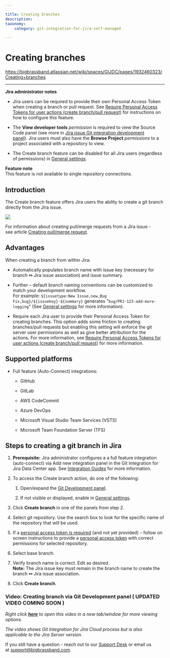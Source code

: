 ```yaml
---

title: Creating branches
description:
taxonomy:
    category: git-integration-for-jira-self-managed

---
```


# Creating branches

<https://bigbrassband.atlassian.net/wiki/spaces/GIJDC/pages/1932460323/Creating+branches>

* * *

**Jira administrator notes**

*   Jira users can be required to provide their own Personal Access Token when creating a branch or pull request. See [Require Personal Access Tokens for user actions (create branch/pull request)](/wiki/spaces/GIJDC/pages/317390849) for instructions on how to configure this feature.
    
*   The **View developer tools** _permission_ is required to view the Source Code panel (see more in [Jira issue Git integration development panel](/wiki/spaces/GIJDC/pages/1930399012/Jira+Git+integration+development+panel)). Jira users must also have the **Browse Project** _permissions_ to a project associated with a repository to view.
    
*   The Create branch feature can be disabled for all Jira users (regardless of permissions) in [General settings](/wiki/spaces/GIJDC/pages/966852655/General+Settings).
    

**Feature note**  
This feature is not available to single repository connections.

## Introduction

The Create branch feature offers Jira users the ability to create a git branch directly from the Jira issue.

![](https://bigbrassband.atlassian.net/wiki/download/thumbnails/1932460323/dev-panel-create-branch-dlg(c).png?version=1&modificationDate=1630669954218&cacheVersion=1&api=v2&width=544&height=272)

For information about creating pull/merge requests from a Jira issue - see article [Creating pull/merge request](/wiki/spaces/GITSERVER/pages/1923029639).

## Advantages

When creating a branch from within Jira: 

*   Automatically populates branch name with issue key (necessary for branch **⇿** Jira issue association) and issue summary.
    
*   Further – default branch naming conventions can be customized to match your development workflow.  
    For example: `${issuetype:New Issue,new,Bug Fix,bug}/${issuekey}-${summary}` generates "`bug/PRJ-123-add-more-logging`" (See [General settings](/wiki/spaces/GIJDC/pages/966852655/General+Settings) for more information).
    
*   Require each Jira user to provide their Personal Access Token for creating branches. This option adds some friction to creating branches/pull requests but enabling this setting will enforce the git server user permissions as well as give better attribution for the actions. For more information, see [Require Personal Access Tokens for user actions (create branch/pull request)](/wiki/spaces/GIJDC/pages/317390849) for more information.
    

## Supported platforms

*   Full feature (Auto-Connect) integrations:
    
    *   GitHub
        
    *   GitLab
        
    *   AWS CodeCommit
        
    *   Azure DevOps
        
    *   Microsoft Visual Studio Team Services (VSTS)
        
    *   Microsoft Team Foundation Server (TFS)
        

## Steps to creating a git branch in Jira

1.  **Prerequisite:** Jira administrator configures a a full feature integration (auto-connect) via Add new integration panel in the Git Integration for Jira Data Center app. See [Integration Guides](/wiki/spaces/GIJDC/pages/92176395/Integration+Guides) for more information.
    
2.  To access the Create branch action, do one of the following:
    
    1.  Open/expand the [Git Development panel](/wiki/spaces/GIJDC/pages/1930399012/Jira+Git+integration+development+panel).
        
    2.  If not visible or displayed, enable in [General settings](/wiki/spaces/GIJDC/pages/1207828745).
        
3.  Click **Create branch** in one of the panels from step 2.
    
4.  Select git repository. Use the search box to look for the specific name of the repository that will be used.
    
5.  If a [personal access token is required](/wiki/spaces/GIJDC/pages/317390849) (and not yet provided) – follow on screen instructions to provide a [personal access token](/wiki/spaces/GIJDC/pages/107380737/Creating+Personal+Access+Tokens) with correct permissions for selected repository.
    
6.  Select base branch.
    
7.  Verify branch name is correct. Edit as desired.  
    **Note:** The Jira issue key must remain in the branch name to create the branch **⇿** Jira issue association.
    
8.  Click **Create branch**.
    

### Video: Creating branch via Git Development panel ( UPDATED VIDEO COMING SOON )

_Right click_ [_**here**_](https://bigbrassband.wistia.com/medias/8cy7v6ykug) _to open this video in a new tab/window for more viewing options._

_The video shows Git Integration for Jira Cloud process but is also applicable to the Jira Server version._  

If you still have a question - reach out to our [Support Desk](https://bigbrassband.atlassian.net/servicedesk/customer/portals) or email us at [support@bigbrassband.com](mailto:support@bigbrassband.com).